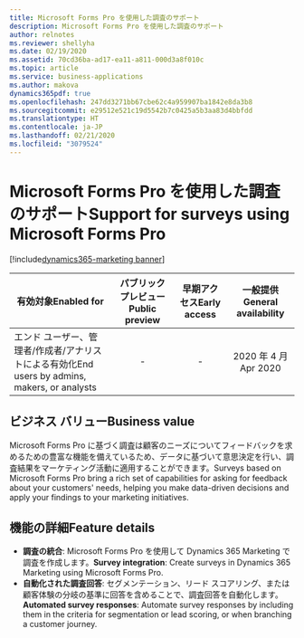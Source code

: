 ```yaml
---
title: Microsoft Forms Pro を使用した調査のサポート
description: Microsoft Forms Pro を使用した調査のサポート
author: relnotes
ms.reviewer: shellyha
ms.date: 02/19/2020
ms.assetid: 70cd36ba-ad17-ea11-a811-000d3a8f010c
ms.topic: article
ms.service: business-applications
ms.author: makova
dynamics365pdf: true
ms.openlocfilehash: 247dd3271bb67cbe62c4a959907ba1842e8da3b8
ms.sourcegitcommit: e29512e521c19d5542b7c0425a5b3aa83d4bbfdd
ms.translationtype: HT
ms.contentlocale: ja-JP
ms.lasthandoff: 02/21/2020
ms.locfileid: "3079524"
---
```

# <a name="support-for-surveys-using-microsoft-forms-pro"></a><span data-ttu-id="206e5-103">Microsoft Forms Pro を使用した調査のサポート</span><span class="sxs-lookup"><span data-stu-id="206e5-103">Support for surveys using Microsoft Forms Pro</span></span>
[!include[dynamics365-marketing banner](../includes/dynamics365-marketing.md)]

| <span data-ttu-id="206e5-104">有効対象</span><span class="sxs-lookup"><span data-stu-id="206e5-104">Enabled for</span></span>    |  <span data-ttu-id="206e5-105">パブリック プレビュー</span><span class="sxs-lookup"><span data-stu-id="206e5-105">Public preview</span></span> | <span data-ttu-id="206e5-106">早期アクセス</span><span class="sxs-lookup"><span data-stu-id="206e5-106">Early access</span></span> | <span data-ttu-id="206e5-107">一般提供</span><span class="sxs-lookup"><span data-stu-id="206e5-107">General availability</span></span> | 
| ---------- | :----------: |:----------: |:----------: |
|<span data-ttu-id="206e5-108">エンド ユーザー、管理者/作成者/アナリストによる有効化</span><span class="sxs-lookup"><span data-stu-id="206e5-108">End users by admins, makers, or analysts</span></span>|-|-| <span data-ttu-id="206e5-109">2020 年 4 月</span><span class="sxs-lookup"><span data-stu-id="206e5-109">Apr 2020</span></span>|


## <a name="business-value"></a><span data-ttu-id="206e5-110">ビジネス バリュー</span><span class="sxs-lookup"><span data-stu-id="206e5-110">Business value</span></span>
<!-- bv start -->
<span data-ttu-id="206e5-111">Microsoft Forms Pro に基づく調査は顧客のニーズについてフィードバックを求めるための豊富な機能を備えているため、データに基づいて意思決定を行い、調査結果をマーケティング活動に適用することができます。</span><span class="sxs-lookup"><span data-stu-id="206e5-111">Surveys based on Microsoft Forms Pro bring a rich set of capabilities for asking for feedback about your customers' needs, helping you make data-driven decisions and apply your findings to your marketing initiatives.</span></span>
<!-- bv end -->



## <a name="feature-details"></a><span data-ttu-id="206e5-112">機能の詳細</span><span class="sxs-lookup"><span data-stu-id="206e5-112">Feature details</span></span>
<!--feature detail start -->
- <span data-ttu-id="206e5-113">**調査の統合**: Microsoft Forms Pro を使用して Dynamics 365 Marketing で調査を作成します。</span><span class="sxs-lookup"><span data-stu-id="206e5-113">**Survey integration**: Create surveys in Dynamics 365 Marketing using Microsoft Forms Pro.</span></span>
- <span data-ttu-id="206e5-114">**自動化された調査回答**: セグメンテーション、リード スコアリング、または顧客体験の分岐の基準に回答を含めることで、調査回答を自動化します。</span><span class="sxs-lookup"><span data-stu-id="206e5-114">**Automated survey responses**: Automate survey responses by including them in the criteria for segmentation or lead scoring, or when branching a customer journey.</span></span>
<!--feature detail end -->









